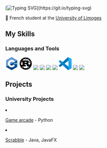 <!---
d3n0x8/d3n0x8 is a ✨ special ✨ repository because its `README.md` (this file) appears on your GitHub profile.
You can click the Preview link to take a look at your changes.
--->

[![Typing SVG](https://readme-typing-svg.demolab.com?font=Fira+Code&duration=6000&pause=1500&color=3AC3F7&center=true&vCenter=true&random=false&width=500&lines=Hi%2C+I'm+Andr%C3%A9as+Rey+Malissein+!;Bonjour%2C+je+suis+Andr%C3%A9as+Rey+Malissein+!)](https://git.io/typing-svg)

<p> 💼 French student at the <a href="https://unilim.fr/">  University of Limoges</a></p>


<h2> My Skills </h2>
<h3>Languages and Tools</h3>

<p align="left">
  <img src="https://github.com/devicons/devicon/blob/master/icons/cplusplus/cplusplus-original.svg" width="40"/>
  <img src="https://github.com/devicons/devicon/blob/master/icons/rust/rust-original.svg" width="40"/>
  <img src="https://cdn.jsdelivr.net/gh/devicons/devicon@latest/icons/python/python-original.svg" width="40"/>
  <img src="https://cdn.jsdelivr.net/gh/devicons/devicon@latest/icons/java/java-original.svg" width="40"/>
  <img src="https://cdn.jsdelivr.net/gh/devicons/devicon@latest/icons/html5/html5-original.svg" width="40"/>
  <img src="https://cdn.jsdelivr.net/gh/devicons/devicon@latest/icons/css3/css3-original.svg" width="40"/>
  <img src="https://github.com/devicons/devicon/blob/master/icons/vscode/vscode-original.svg" width="40"/>
  <img src="https://cdn.jsdelivr.net/gh/devicons/devicon@latest/icons/linux/linux-original.svg" width="40"/>  
  <img src="https://cdn.jsdelivr.net/gh/devicons/devicon@latest/icons/git/git-original.svg" width="40"/>

</p>


<h2>Projects</h2>
<h3>University Projects</h3> 
<p>
  <li>
    <p><a href = "https://github.com/d3n0x8/Games-Arcade">Game arcade</a> - Python</p>
  </li>
  <li>
    <p><a href = "https://github.com/ntilleul/scrabble">Scrabble</a> - Java, JavaFX </p>
  </li>
  
</p>

